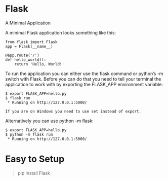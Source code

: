 # Flask
A Minimal Application

A minimal Flask application looks something like this:
```
from flask import Flask
app = Flask(__name__)

@app.route('/')
def hello_world():
    return 'Hello, World!'
```
To run the application you can either use the flask command or python’s -m switch with Flask. Before you can do that you need to tell your terminal the application to work with by exporting the FLASK_APP environment variable:

```
$ export FLASK_APP=hello.py
$ flask run
 * Running on http://127.0.0.1:5000/
```

``If you are on Windows you need to use set instead of export.``

Alternatively you can use python -m flask:
```
$ export FLASK_APP=hello.py
$ python -m flask run
 * Running on http://127.0.0.1:5000/
```


# Easy to Setup
> pip install Flask
